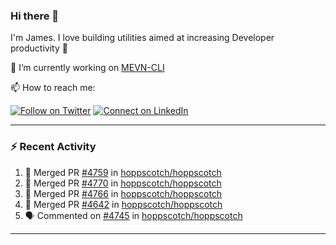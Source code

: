 ### Hi there 👋

I'm James. I love building utilities aimed at increasing Developer productivity :raised_hands: 

🔭 I’m currently working on [MEVN-CLI](https://github.com/madlabsinc/mevn-cli)

📫 How to reach me:

[![Follow on Twitter](https://img.shields.io/badge/--twitter?label=Twitter&logo=Twitter&style=social)](https://twitter.com/james_madhacks) [![Connect on LinkedIn](https://img.shields.io/badge/--linkedin?label=LinkedIn&logo=LinkedIn&style=social)](https://www.linkedin.com/in/jamesgeorge007)

---

### :zap: Recent Activity

<!--START_SECTION:activity-->
1. 🎉 Merged PR [#4759](https://github.com/hoppscotch/hoppscotch/pull/4759) in [hoppscotch/hoppscotch](https://github.com/hoppscotch/hoppscotch)
2. 🎉 Merged PR [#4770](https://github.com/hoppscotch/hoppscotch/pull/4770) in [hoppscotch/hoppscotch](https://github.com/hoppscotch/hoppscotch)
3. 🎉 Merged PR [#4766](https://github.com/hoppscotch/hoppscotch/pull/4766) in [hoppscotch/hoppscotch](https://github.com/hoppscotch/hoppscotch)
4. 🎉 Merged PR [#4642](https://github.com/hoppscotch/hoppscotch/pull/4642) in [hoppscotch/hoppscotch](https://github.com/hoppscotch/hoppscotch)
5. 🗣 Commented on [#4745](https://github.com/hoppscotch/hoppscotch/issues/4745#issuecomment-2659624747) in [hoppscotch/hoppscotch](https://github.com/hoppscotch/hoppscotch)
<!--END_SECTION:activity-->

---

<!--
**jamesgeorge007/jamesgeorge007** is a ✨ _special_ ✨ repository because its `README.md` (this file) appears on your GitHub profile.

Here are some ideas to get you started:

- 🌱 I’m currently learning ...
- 👯 I’m looking to collaborate on ...
- 🤔 I’m looking for help with ...
- 💬 Ask me about ...
- 😄 Pronouns: ...
- ⚡ Fun fact: ...
-->
